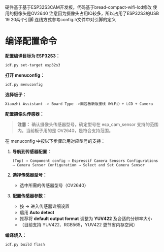 硬件基于基于ESP32S3CAM开发板，代码基于bread-compact-wifi-lcd修改
使用的摄像头是OV2640
注意因为摄像头占用IO较多，所以占用了ESP32S3的USB 19 20两个引脚
连线方式参考config.h文件中对引脚的定义

 
# 编译配置命令

**配置编译目标为 ESP32S3：**

```bash
idf.py set-target esp32s3
```

**打开 menuconfig：**

```bash
idf.py menuconfig
```

**选择板子：**

```bash
Xiaozhi Assistant -> Board Type ->面包板新版接线（WiFi）+ LCD + Camera
```

**配置摄像头传感器：**

> **注意：** 确认摄像头传感器型号，确定型号在 esp_cam_sensor 支持的范围内。当前板子用的是 OV2640，是符合支持范围。

在 menuconfig 中按以下步骤启用对应型号的支持：

1. **导航到传感器配置：**
   ```
   (Top) → Component config → Espressif Camera Sensors Configurations → Camera Sensor Configuration → Select and Set Camera Sensor
   ```

2. **选择传感器型号：**
   - 选中所需的传感器型号（OV2640）

3. **配置传感器参数：**
   - 按 → 进入传感器详细设置
   - 启用 **Auto detect**
   - 推荐将 **default output format** 调整为 **YUV422** 及合适的分辨率大小
   - （目前支持 YUV422、RGB565，YUV422 更节省内存空间）

**编译烧入：**

```bash
idf.py build flash
```